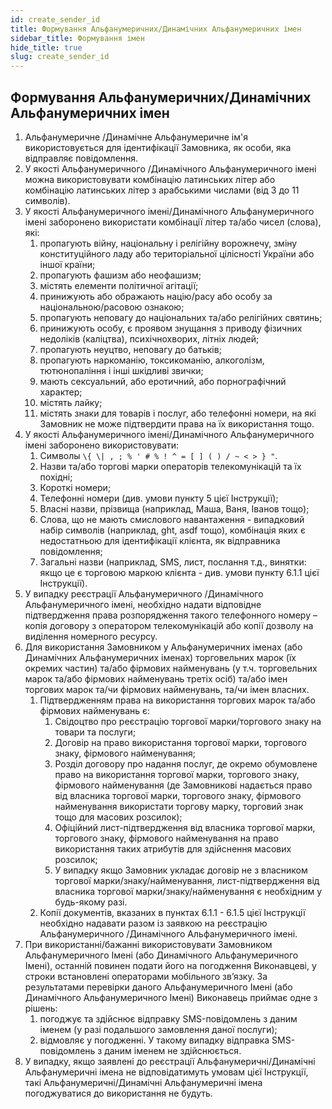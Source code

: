 ```yaml
---
id: create_sender_id
title: Формування Альфанумеричних/Динамічних Альфанумеричних імен
sidebar_title: Формування імен
hide_title: true
slug: create_sender_id
---
```


## Формування Альфанумеричних/Динамічних Альфанумеричних імен

1. Альфанумеричне /Динамічне Альфанумеричне ім'я використовується для  ідентифікації Замовника, як особи, яка відправляє повідомлення.
2. У якості Альфанумеричного /Динамічного Альфанумеричного імені можна використовувати комбінацію латинських літер або комбінацію латинських літер з арабськими числами (від 3 до 11 символів).
3. У якості Альфанумеричного імені/Динамічного Альфанумеричного імені заборонено використати комбінації літер та/або чисел (слова), які:
    1. пропагують війну, національну і релігійну ворожнечу, зміну конституційного ладу або територіальної цілісності України або іншої країни;
    2. пропагують фашизм або неофашизм;
    3. містять елементи політичної агітації;
    4. принижують або ображають націю/расу або особу за національною/расовою ознакою;
    5. пропагують неповагу до національних та/або релігійних святинь;
    6. принижують особу,  є проявом знущання з приводу фізичних недоліків (каліцтва), психічнохворих, літніх людей;
    7. пропагують неуцтво, неповагу до батьків;
    8. пропагують наркоманію, токсикоманію, алкоголізм, тютюнопаління і інші шкідливі звички;
    9. мають сексуальний, або еротичний, або порнографічний характер;
    10. містять лайку;
    11. містять знаки для товарів і послуг, або телефонні номери, на які Замовник не може підтвердити права на їх використання тощо.
4. У якості Альфанумеричного імені/Динамічного Альфанумеричного імені заборонено використовувати:
    1. Символы `\{ \| , ; % ' # % ! ^ = [ ] ( ) / ~ < > } "`.
    2. Назви та/або торгові марки операторів телекомунікацій та їх похідні;
    3. Короткі номери;
    4. Телефонні номери (див. умови пункту 5 цієї Інструкції);
    5. Власні назви, прізвища (наприклад,  Маша,  Ваня, Іванов тощо);
    6. Слова, що не мають смислового навантаження - випадковий набір символів (наприклад, ght, asdf  тощо), комбінація яких є недостатньою для ідентифікації клієнта, як відправника повідомлення;
    7. Загальні назви (наприклад,  SMS, лист, послання т.д., винятки: якщо це є торговою маркою клієнта - див. умови пункту 6.1.1 цієї Інструкції).
5. У випадку реєстрації Альфанумеричного /Динамічного Альфанумеричного імені, необхідно надати відповідне підтвердження права розпорядження такого телефонного номеру – копія договору з оператором телекомунікацій або копії дозволу на виділення номерного ресурсу.
6. Для використання Замовником у Альфанумеричних  іменах (або Динамічних Альфанумеричних  іменах) торговельних марок (їх окремих частин) та/або фірмових найменувань (у т.ч. торговельних марок та/або фірмових найменувань третіх осіб) та/або імен торгових марок та/чи фірмових найменувань, та/чи імен власних.
    1. Підтвердженням права на використання торгових марок та/або фірмових найменувань є:
        1. Свідоцтво про реєстрацію торгової марки/торгового знаку на товари та послуги;
        2. Договір на право використання торгової марки, торгового знаку, фірмового найменування;
        3. Розділ договору про надання послуг, де окремо обумовлене право на використання торгової марки, торгового знаку, фірмового найменування (де Замовникові надається право від власника торгової марки, торгового знаку, фірмового найменування використати торгову марку, торговий знак тощо для масових розсилок);
        4. Офіційний лист-підтвердження від власника торгової марки, торгового знаку, фірмового найменування на право використання таких атрибутів для здійснення масових розсилок;
        5. У випадку якщо Замовник укладає договір не з власником торгової марки/знаку/найменування, лист-підтвердження від власника торгової марки/знаку/найменування є необхідним у будь-якому разі.
    2. Копії документів, вказаних в пунктах 6.1.1 - 6.1.5 цієї Інструкції необхідно надавати разом із заявкою на реєстрацію Альфанумеричного /Динамічного Альфанумеричного імені.
7. При використанні/бажанні використовувати Замовником Альфанумеричного  Імені (або Динамічного Альфанумеричного Імені), останній повинен подати його на погодження Виконавцеві, у строки встановлені операторами мобільного зв’язку. За результатами перевірки даного Альфанумеричного Імені (або Динамічного Альфанумеричного Імені) Виконавець приймає одне з рішень:
    1. погоджує та здійснює відправку SMS-повідомлень з даним іменем (у разі подальшого замовлення даної послуги);
    2. відмовляє у погодженні. У такому випадку відправка SMS-повідомлень з даним іменем не здійснюється.
8. У випадку, якщо заявлені до реєстрації Альфанумеричні/Динамічні Альфанумеричні імена не відповідатимуть умовам цієї Інструкції, такі Альфанумеричні/Динамічні Альфанумеричні імена погоджуватися до використання не будуть.
